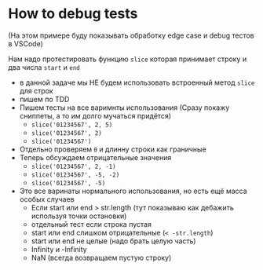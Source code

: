 # How to debug tests
(На этом примере буду показывать обработку edge case и debug тестов в VSCode)

Нам надо протестировать функцию `slice` которая принимает строку и два числа `start` и `end`

- в данной задаче мы НЕ будем использовать встроенный метод `slice` для строк
- пишем по TDD 
- Пишем тесты на все варимнты использования (Сразу покажу сниппеты, а то им долго мучаться придётся)
  - `slice('01234567', 2, 5)`
  - `slice('01234567', 2)`
  - `slice('01234567')`
- Отдельно проверяем `0` и длинну строки как граничные
- Теперь обсуждаем отрицательные значения
  - `slice('01234567', 2, -1)`
  - `slice('01234567', -5, -2)`
  - `slice('01234567', -5)`
- Это все варинаты нормального использования, но есть ещё масса особых случаев
  - Если start или end > str.length (тут показываю как дебажить используя точки остановки)
  - отдельный тест если строка пустая
  - start или end слишком отрицательные (`< -str.length`)
  - start или end не целые (надо брать целую часть)
  - Infinity и -Infinity
  - NaN (всегда возвращаем пустую строку)
